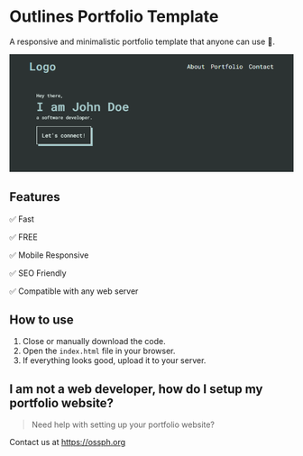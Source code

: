 # Outlines Portfolio Template

A responsive and minimalistic portfolio template that anyone can use 💞.

<img src='./assets/images/outlines-preview.png' alt='outlines-preview' />

## Features

✅ Fast

✅ FREE

✅ Mobile Responsive

✅ SEO Friendly

✅ Compatible with any web server

## How to use

1. Close or manually download the code.
2. Open the `index.html` file in your browser.
3. If everything looks good, upload it to your server.

## I am not a web developer, how do I setup my portfolio website?

> Need help with setting up your portfolio website?

Contact us at https://ossph.org
